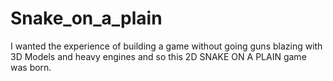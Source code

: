 # Snake_on_a_plain
I wanted the experience of building a game without going guns blazing with 3D Models and heavy engines and so this 2D SNAKE ON A PLAIN game was born. 
